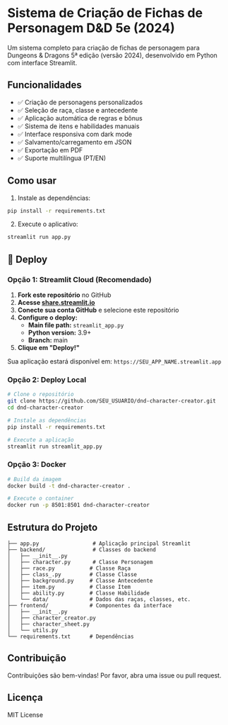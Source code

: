 # Sistema de Criação de Fichas de Personagem D&D 5e (2024)

Um sistema completo para criação de fichas de personagem para Dungeons & Dragons 5ª edição (versão 2024), desenvolvido em Python com interface Streamlit.

## Funcionalidades

- ✅ Criação de personagens personalizados
- ✅ Seleção de raça, classe e antecedente
- ✅ Aplicação automática de regras e bônus
- ✅ Sistema de itens e habilidades manuais
- ✅ Interface responsiva com dark mode
- ✅ Salvamento/carregamento em JSON
- ✅ Exportação em PDF
- ✅ Suporte multilíngua (PT/EN)

## Como usar

1. Instale as dependências:
```bash
pip install -r requirements.txt
```

2. Execute o aplicativo:
```bash
streamlit run app.py
```

## 🚀 Deploy

### Opção 1: Streamlit Cloud (Recomendado)

1. **Fork este repositório** no GitHub
2. **Acesse [share.streamlit.io](https://share.streamlit.io)**
3. **Conecte sua conta GitHub** e selecione este repositório
4. **Configure o deploy:**
   - **Main file path:** `streamlit_app.py`
   - **Python version:** 3.9+
   - **Branch:** main
5. **Clique em "Deploy!"**

Sua aplicação estará disponível em: `https://SEU_APP_NAME.streamlit.app`

### Opção 2: Deploy Local

```bash
# Clone o repositório
git clone https://github.com/SEU_USUARIO/dnd-character-creator.git
cd dnd-character-creator

# Instale as dependências
pip install -r requirements.txt

# Execute a aplicação
streamlit run streamlit_app.py
```

### Opção 3: Docker

```bash
# Build da imagem
docker build -t dnd-character-creator .

# Execute o container
docker run -p 8501:8501 dnd-character-creator
```

## Estrutura do Projeto

```
├── app.py                 # Aplicação principal Streamlit
├── backend/               # Classes do backend
│   ├── __init__.py
│   ├── character.py       # Classe Personagem
│   ├── race.py           # Classe Raça
│   ├── class_.py         # Classe Classe
│   ├── background.py     # Classe Antecedente
│   ├── item.py           # Classe Item
│   ├── ability.py        # Classe Habilidade
│   └── data/             # Dados das raças, classes, etc.
├── frontend/             # Componentes da interface
│   ├── __init__.py
│   ├── character_creator.py
│   ├── character_sheet.py
│   └── utils.py
└── requirements.txt      # Dependências
```

## Contribuição

Contribuições são bem-vindas! Por favor, abra uma issue ou pull request.

## Licença

MIT License